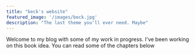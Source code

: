 ```yaml
---
title: "beck's website"
featured_image: '/images/beck.jpg'
description: "The last theme you'll ever need. Maybe"
---
```

Welcome to my blog with some of my work in progress. I've been working on this book idea. You can read some of the chapters below
